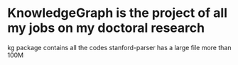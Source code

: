 # KnowledgeGraph is the project of all my jobs on my doctoral research
kg package contains all the codes
stanford-parser has a large file more than 100M
